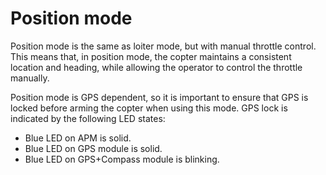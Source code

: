 # Position mode

Position mode is the same as loiter mode, but with manual throttle control. This means that, in position mode, the copter maintains a consistent location and heading, while allowing the operator to control the throttle manually.

Position mode is GPS dependent, so it is important to ensure that GPS is locked before arming the copter when using this mode. GPS lock is indicated by the following LED states:

- Blue LED on APM is solid.
- Blue LED on GPS module is solid.
- Blue LED on GPS+Compass module is blinking.